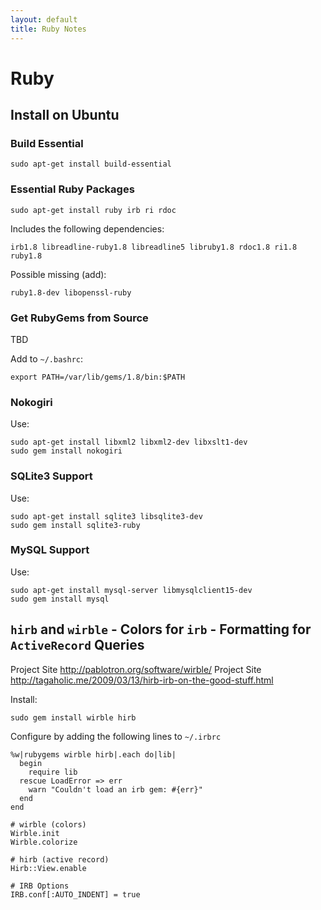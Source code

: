 ```yaml
---
layout: default
title: Ruby Notes
---
```




Ruby
====

## Install on Ubuntu

### Build Essential

    sudo apt-get install build-essential

### Essential Ruby Packages

    sudo apt-get install ruby irb ri rdoc
    
Includes the following dependencies:

    irb1.8 libreadline-ruby1.8 libreadline5 libruby1.8 rdoc1.8 ri1.8 ruby1.8

Possible missing (add):

    ruby1.8-dev libopenssl-ruby


### Get RubyGems from Source

TBD

Add to `~/.bashrc`:

    export PATH=/var/lib/gems/1.8/bin:$PATH


### Nokogiri

Use:

    sudo apt-get install libxml2 libxml2-dev libxslt1-dev
    sudo gem install nokogiri

### SQLite3 Support

Use:

    sudo apt-get install sqlite3 libsqlite3-dev
    sudo gem install sqlite3-ruby
    
### MySQL Support

Use:

    sudo apt-get install mysql-server libmysqlclient15-dev
    sudo gem install mysql


## `hirb` and `wirble` - Colors for `irb` - Formatting for `ActiveRecord` Queries

Project Site <http://pablotron.org/software/wirble/>
Project Site <http://tagaholic.me/2009/03/13/hirb-irb-on-the-good-stuff.html>

Install:

    sudo gem install wirble hirb
    
Configure by adding the following lines to `~/.irbrc`

    %w|rubygems wirble hirb|.each do|lib|
      begin
        require lib
      rescue LoadError => err
        warn "Couldn't load an irb gem: #{err}"
      end
    end

    # wirble (colors)
    Wirble.init
    Wirble.colorize

    # hirb (active record)
    Hirb::View.enable

    # IRB Options
    IRB.conf[:AUTO_INDENT] = true

